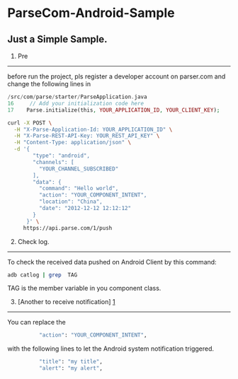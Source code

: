 ParseCom-Android-Sample
=======================

Just a Simple Sample.
--------------------

1. Pre
--------------------
before run the project, pls register a developer account on parser.com
and change the  following lines in 

```php
/src/com/parse/starter/ParseApplication.java 
16     // Add your initialization code here
17    Parse.initialize(this, YOUR_APPLICATION_ID, YOUR_CLIENT_KEY);
```

```bash
curl -X POST \
  -H "X-Parse-Application-Id: YOUR_APPLICATION_ID" \
  -H "X-Parse-REST-API-Key: YOUR_REST_API_KEY" \
  -H "Content-Type: application/json" \
  -d '{
        "type": "android",
        "channels": [
          "YOUR_CHANNEL_SUBSCRIBED"
        ],
        "data": {
          "command": "Hello world",
          "action": "YOUR_COMPONENT_INTENT",
          "location": "China",
          "date": "2012-12-12 12:12:12"
        }
      }' \
     https://api.parse.com/1/push
```

2. Check log. 
--------------------
To check the received data pushed on Android Client by this command: 

```bash
adb catlog | grep  TAG
```

TAG is the member variable in you component class.

3. [Another to receive notification] [1]
-----------------------
You can replace the 

```bash
          "action": "YOUR_COMPONENT_INTENT",
```

with the following lines to let the Android system notification triggered.

```bash
          "title": "my title",
          "alert": "my alert",
```
[1]: https://www.parse.com/docs/android_guide#push-receiving "Parse Doc on push-receive"
